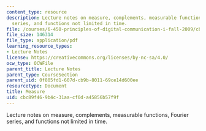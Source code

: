 ```yaml
---
content_type: resource
description: Lecture notes on measure, complements, measurable functions, Fourier
  series, and functions not limited in time.
file: /courses/6-450-principles-of-digital-communication-i-fall-2009/cbc89f469b4c31aacf0da45856b57f9f_MIT6_450F09_slide08.pdf
file_size: 146314
file_type: application/pdf
learning_resource_types:
- Lecture Notes
license: https://creativecommons.org/licenses/by-nc-sa/4.0/
ocw_type: OCWFile
parent_title: Lecture Notes
parent_type: CourseSection
parent_uid: 0f805fd1-607d-cb9b-8011-69ce14d600ee
resourcetype: Document
title: Measure
uid: cbc89f46-9b4c-31aa-cf0d-a45856b57f9f
---
```

Lecture notes on measure, complements, measurable functions, Fourier series, and functions not limited in time.